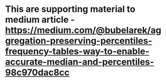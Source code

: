 # This are supporting material to medium article - https://medium.com/@bubelarek/aggregation-preserving-percentiles-frequency-tables-way-to-enable-accurate-median-and-percentiles-98c970dac8cc

